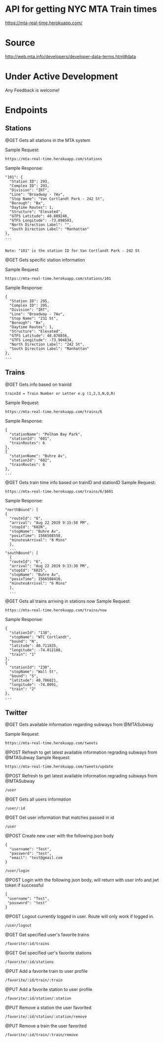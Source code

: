 # API for getting NYC MTA Train times
https://mta-real-time.herokuapp.com/

# Source 
http://web.mta.info/developers/developer-data-terms.html#data

# Under Active Development 
Any Feedback is welcome!
# Endpoints

## Stations
@GET Gets all stations in the MTA system

Sample Request:
```
https://mta-real-time.herokuapp.com/stations
```
Sample Response:
```
"101": {
  "Station ID": 293,
  "Complex ID": 293,
  "Division": "IRT",
  "Line": "Broadway - 7Av",
  "Stop Name": "Van Cortlandt Park - 242 St",
  "Borough": "Bx",
  "Daytime Routes": 1,
  "Structure": "Elevated",
  "GTFS Latitude": 40.889248,
  "GTFS Longitude": -73.898583,
  "North Direction Label": "",
  "South Direction Label": "Manhattan"
},
...
```
```

Note: "101" is the station ID for Van Cortlandt Park - 242 St
```
@GET Gets specific station information 

Sample Request:
```
https://mta-real-time.herokuapp.com/stations/101
```
Sample Response:
```
{
  "Station ID": 295,
  "Complex ID": 295,
  "Division": "IRT",
  "Line": "Broadway - 7Av",
  "Stop Name": "231 St",
  "Borough": "Bx",
  "Daytime Routes": 1,
  "Structure": "Elevated",
  "GTFS Latitude": 40.878856,
  "GTFS Longitude": -73.904834,
  "North Direction Label": "242 St",
  "South Direction Label": "Manhattan"
},
...
```

## Trains
@GET Gets info based on trainId
```
trainId = Train Number or Letter e.g (1,2,3,N,Q,R)
```
Sample Request:
```
https://mta-real-time.herokuapp.com/trains/6
```
Sample Response:
```
{
  "stationName": "Pelham Bay Park",
  "stationId": "601",
  "trainRoutes": 6
},
{
  "stationName": "Buhre Av",
  "stationId": "602",
  "trainRoutes": 6
},
...
```
@GET Gets train time info based on trainID and stationID
Sample Request:
```
https://mta-real-time.herokuapp.com/trains/6/$601
```
Sample Response:
```
"northBound": [
{
  "routeId": "6",
  "arrival": "Aug 22 2019 9:15:58 PM",
  "stopId": "602N",
  "stopName": "Buhre Av",
  "posixTime": 1566508558,
  "minutesArrival": "8 Mins"
  },
  ...
"southBound": [
  {
  "routeId": "6",
  "arrival": "Aug 22 2019 9:13:30 PM",
  "stopId": "602S",
  "stopName": "Buhre Av",
  "posixTime": 1566508410,
  "minutesArrival": "6 Mins"
  },
  ...
```

@GET Gets all trains arriving in stations now
Sample Request:
```
https://mta-real-time.herokuapp.com/trains/now
```
Sample Response:
```
{
  "stationId": "138",
  "stopName": "WTC Cortlandt",
  "bound": "N",
  "latitude": 40.711835,
  "longitude": -74.012188,
  "train": "1"
},
{
  "stationId": "230",
  "stopName": "Wall St",
  "bound": "S",
  "latitude": 40.706821,
  "longitude": -74.0091,
  "train": "2"
},
...

```
## Twitter
@GET Gets available information regarding subways from @MTASubway

Sample Request:
```
https://mta-real-time.herokuapp.com/tweets
```
@POST Refresh to get latest available information regrading subways from @MTASubway
Sample Request:
```
https://mta-real-time.herokuapp.com/tweets/update
```
@POST Refresh to get latest available information regrading subways from @MTASubway

`/user`

@GET Gets all users information

`/user/:id`

@GET Get user information that matches passed in id

`/user`

@POST Create new user with the following json body 
```
{
  "username": "Test",
  "password": "test",
  "email": "test@gmail.com
}
 ```
 
 `/user/login`
 
 @POST Login with the following json body, will return with user info and jwt token if successful 
 
 ```
 {
  "username": "Test",
  "password": "test"
 }
```

@POST Logout currently logged in user. Route will only work if logged in.

`/user/logout`

@GET Get specified user's favorite trains

`/favorite/:id/trains`

@GET Get specified uer's favorite stations

`/favorite/:id/stations`

@PUT Add a favorite train to user profile

`/favorite/:id/train/:train`

@PUT Add a favorite station to user profile

`/favorite/:id/station/:station`

@PUT Remove a station the user favorited

`/favorite/:id/station/:station/remove`

@PUT Remove a train the user favorited

`/favorite/:id/train/:train/remove`
